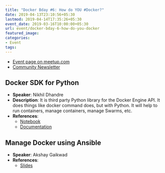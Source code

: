 ```yaml
---
title: "Docker Bday #6: How do YOU #Docker?"
date: 2019-04-13T23:10:56+05:30
lastmod: 2019-04-14T17:35:26+05:30
event_date: 2019-03-16T10:00:00+05:30
url: event/docker-bday-6-how-do-you-docker
featured_image:
categories:
- Event
tags:
---
```


  * [Event page on meetup.com](https://www.meetup.com/PythonPune/events/259469534/)
  * [Community Newsletter](./community_news.md)

## Docker SDK for Python
  * **Speaker**: Nikhil Dhandre
  * **Description**: It is third party Python library for the Docker Engine API. It does things 
  like docker command does, but with Python. It will help to run containers, manage
  containers, manage Swarms, etc.
  * **References**:
    * [Notebook](https://github.com/digitronik/docker_notebook/blob/master/docker_py_sdk.ipynb)
    * [Documentation](https://docker-py.readthedocs.io/en/stable/)

## Manage Docker using Ansible
  * **Speaker**: Akshay Gaikwad
  * **References**:
    * [Slides](https://gitlab.com/akshay196/slides/blob/master/docker-modules-ansible/docker_modules_ansible.org)
